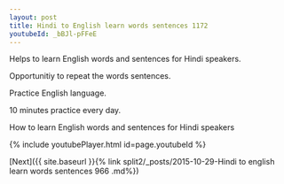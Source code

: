 ```yaml
---
layout: post
title: Hindi to English learn words sentences 1172 
youtubeId: _bBJl-pFFeE
---
```

 
 
Helps to learn English words and sentences for Hindi speakers.

Opportunitiy to repeat the words sentences. 

Practice English language. 
 
10 minutes practice every day. 
 
How to learn English words and sentences for Hindi speakers 
 
{% include youtubePlayer.html id=page.youtubeId %}
 
 
[Next]({{ site.baseurl }}{% link  split2/_posts/2015-10-29-Hindi to english learn words sentences 966 .md%})
 

